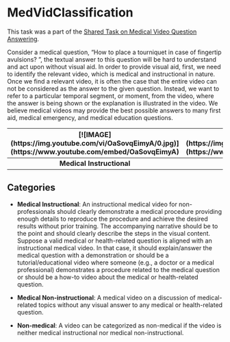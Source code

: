 # MedVidClassification
This task was a part of the [Shared Task on Medical Video Question Answering](https://medvidqa.github.io/).

Consider a medical question, “How to place a tourniquet in case of fingertip avulsions? ”, the textual answer to this question will be hard to understand and act upon without visual aid. In order to provide visual aid, first, we need to identify the relevant video, which is medical and instructional in nature. Once we find a relevant video, it is often the case that the entire video can not be considered as the answer to the given question. Instead, we want to refer to a particular temporal segment, or moment, from the video, where the answer is being shown or the explanation is illustrated in the video. We believe medical videos may provide the best possible answers to many first aid, medical emergency, and medical education questions.





<table style="width:100%">
<thead>
  <tr>
    <th> 
      [![IMAGE](https://img.youtube.com/vi/OaSovqEimyA/0.jpg)](https://www.youtube.com/embed/OaSovqEimyA)

</th>
    <th>
      [![IMAGE](https://img.youtube.com/vi/YqHv_8rKkeE/0.jpg)](https://www.youtube.com/embed/YqHv_8rKkeE)
    </th>
    <th>
     [![IMAGE](https://img.youtube.com/vi/hE63VMlLyB8/0.jpg)](https://www.youtube.com/embed/hE63VMlLyB8)
    </th>
  </tr>
</thead>
<tbody>
  <tr>
    <td style="text-align:center;"><strong>Medical Instructional</strong></td>
    <td style="text-align:center;"><strong>Medical Non-Instructional</strong></td>
    <td style="text-align:center;"><strong>Non-medical</strong></td>
  </tr>
</tbody>
</table>

## Categories
- <b>Medical Instructional</b>: An instructional medical video for non-professionals should clearly demonstrate a medical procedure providing enough details to reproduce the procedure and achieve the desired results without prior training. The accompanying narrative should be to the point and should clearly describe the steps in the visual content. Suppose a valid medical or health-related question is aligned with an instructional medical video. In that case, it should explain/answer the medical question with a demonstration or should be a tutorial/educational video where someone (e.g., a doctor or a medical professional) demonstrates a procedure related to the medical question or should be a how-to video about the medical or health-related question.

- <b>Medical Non-instructional</b>: A medical video on a discussion of medical-related topics without any visual answer to any medical or health-related question.

- <b>Non-medical</b>: A video can be categorized as non-medical if the video is neither medical instructional nor medical non-instructional.
       
